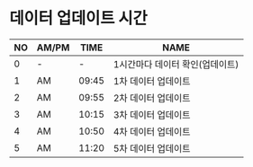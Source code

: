 
# 데이터 업데이트 시간

|NO|AM/PM|TIME|NAME|
|--|--|--|--|
|0|-|-|1시간마다 데이터 확인(업데이트)|
|1|AM|09:45|1차 데이터 업데이트|
|2|AM|09:55|2차 데이터 업데이트|
|3|AM|10:15|3차 데이터 업데이트|
|4|AM|10:50|4차 데이터 업데이트|
|5|AM|11:20|5차 데이터 업데이트|

